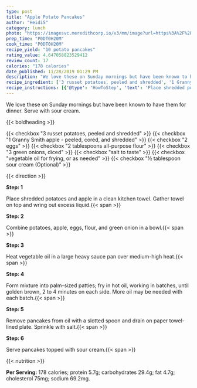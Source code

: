 ```yaml
---
type: post
title: "Apple Potato Pancakes"
author: "HeidiS"
category: lunch
photo: "https://imagesvc.meredithcorp.io/v3/mm/image?url=https%3A%2F%2Fimages.media-allrecipes.com%2Fuserphotos%2F846255.jpg"
prep_time: "P0DT0H20M"
cook_time: "P0DT0H20M"
recipe_yield: "10 potato pancakes"
rating_value: 4.647058823529412
review_count: 17
calories: "178 calories"
date_published: 11/28/2019 01:29 PM
description: "We love these on Sunday mornings but have been known to have them for dinner. Serve with sour cream."
recipe_ingredient: ['3 russet potatoes, peeled and shredded', '1 Granny Smith apple -  peeled, cored, and shredded', '2 eggs', '2 tablespoons all-purpose flour', '3 green onions, diced', 'salt to taste', 'vegetable oil for frying, or as needed', '½ tablespoon sour cream']
recipe_instructions: [{'@type': 'HowToStep', 'text': 'Place shredded potatoes and apple in a clean kitchen towel. Gather towel on top and wring out excess liquid.\n'}, {'@type': 'HowToStep', 'text': 'Combine potatoes, apple, eggs, flour, and green onion in a bowl.\n'}, {'@type': 'HowToStep', 'text': 'Heat vegetable oil in a large heavy sauce pan over medium-high heat.\n'}, {'@type': 'HowToStep', 'text': 'Form mixture into palm-sized patties; fry in hot oil, working in batches, until golden brown, 2 to 4 minutes on each side. More oil may be needed with each batch.\n'}, {'@type': 'HowToStep', 'text': 'Remove pancakes from oil with a slotted spoon and drain on paper towel-lined plate. Sprinkle with salt.\n'}, {'@type': 'HowToStep', 'text': 'Serve pancakes topped with sour cream.\n'}]
---
```


We love these on Sunday mornings but have been known to have them for dinner. Serve with sour cream. 

{{< boldheading >}}

{{< checkbox "3  russet potatoes, peeled and shredded" >}}
{{< checkbox "1  Granny Smith apple -  peeled, cored, and shredded" >}}
{{< checkbox "2  eggs" >}}
{{< checkbox "2 tablespoons all-purpose flour" >}}
{{< checkbox "3  green onions, diced" >}}
{{< checkbox "salt to taste" >}}
{{< checkbox "vegetable oil for frying, or as needed" >}}
{{< checkbox "½ tablespoon sour cream  (Optional)" >}}


{{< direction >}}

**Step: 1**

Place shredded potatoes and apple in a clean kitchen towel. Gather towel on top and wring out excess liquid.{{< span >}}

**Step: 2**

Combine potatoes, apple, eggs, flour, and green onion in a bowl.{{< span >}}

**Step: 3**

Heat vegetable oil in a large heavy sauce pan over medium-high heat.{{< span >}}

**Step: 4**

Form mixture into palm-sized patties; fry in hot oil, working in batches, until golden brown, 2 to 4 minutes on each side. More oil may be needed with each batch.{{< span >}}

**Step: 5**

Remove pancakes from oil with a slotted spoon and drain on paper towel-lined plate. Sprinkle with salt.{{< span >}}

**Step: 6**

Serve pancakes topped with sour cream.{{< span >}}

{{< nutrition >}}

**Per Serving:** 178 calories; protein 5.7g; carbohydrates 29.4g; fat 4.7g; cholesterol 75mg; sodium 69.2mg.